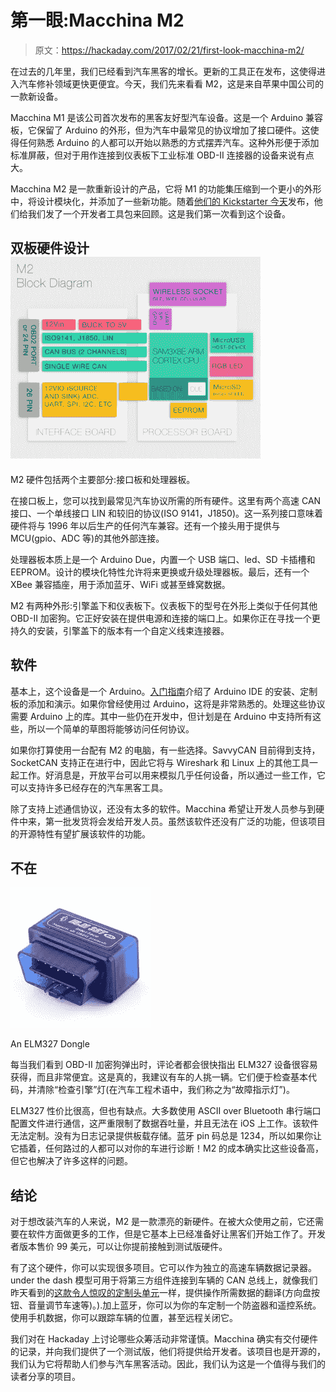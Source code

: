 # 第一眼:Macchina M2

> 原文：<https://hackaday.com/2017/02/21/first-look-macchina-m2/>

在过去的几年里，我们已经看到汽车黑客的增长。更新的工具正在发布，这使得进入汽车修补领域更快更便宜。今天，我们先来看看 M2，这是来自苹果中国公司的一款新设备。

Macchina M1 是该公司首次发布的黑客友好型汽车设备。这是一个 Arduino 兼容板，它保留了 Arduino 的外形，但为汽车中最常见的协议增加了接口硬件。这使得任何熟悉 Arduino 的人都可以开始以熟悉的方式摆弄汽车。这种外形便于添加标准屏蔽，但对于用作连接到仪表板下工业标准 OBD-II 连接器的设备来说有点大。

Macchina M2 是一款重新设计的产品，它将 M1 的功能集压缩到一个更小的外形中，将设计模块化，并添加了一些新功能。随着[他们的 Kickstarter 今天](https://www.kickstarter.com/projects/1029808658/198395269?token=e40d156d)发布，他们给我们发了一个开发者工具包来回顾。这是我们第一次看到这个设备。

## 双板硬件设计 [![Block diagram of Macchina M2 hardware](img/54147e2d4d7038739e7d41cc6b9a1032.png)](http://hackaday.com/2017/02/21/first-look-macchina-m2/m2-blockdiagram/)

M2 硬件包括两个主要部分:接口板和处理器板。

在接口板上，您可以找到最常见汽车协议所需的所有硬件。这里有两个高速 CAN 接口、一个单线接口 LIN 和较旧的协议(ISO 9141，J1850)。这一系列接口意味着硬件将与 1996 年以后生产的任何汽车兼容。还有一个接头用于提供与 MCU(gpio、ADC 等)的其他外部连接。

处理器板本质上是一个 Arduino Due，内置一个 USB 端口、led、SD 卡插槽和 EEPROM。设计的模块化特性允许将来更换或升级处理器板。最后，还有一个 XBee 兼容插座，用于添加蓝牙、WiFi 或甚至蜂窝数据。

M2 有两种外形:引擎盖下和仪表板下。仪表板下的型号在外形上类似于任何其他 OBD-II 加密狗。它正好安装在提供电源和连接的端口上。如果你正在寻找一个更持久的安装，引擎盖下的版本有一个自定义线束连接器。

## 软件

基本上，这个设备是一个 Arduino。[入门指南](http://macchina.cc/guide/m2/getting-started)介绍了 Arduino IDE 的安装、定制板的添加和演示。如果你曾经使用过 Arduino，这将是非常熟悉的。处理这些协议需要 Arduino 上的库。其中一些仍在开发中，但计划是在 Arduino 中支持所有这些，所以一个简单的草图将能够访问任何协议。

如果你打算使用一台配有 M2 的电脑，有一些选择。SavvyCAN 目前得到支持，SocketCAN 支持正在进行中，因此它将与 Wireshark 和 Linux 上的其他工具一起工作。好消息是，开放平台可以用来模拟几乎任何设备，所以通过一些工作，它可以支持许多已经存在的汽车黑客工具。

除了支持上述通信协议，还没有太多的软件。Macchina 希望让开发人员参与到硬件中来，第一批发货将会发给开发人员。虽然该软件还没有广泛的功能，但该项目的开源特性有望扩展该软件的功能。

## 不在

![An ELM327 Device](img/f4ebd302476328c152987e63cf108682.png)

An ELM327 Dongle

每当我们看到 OBD-II 加密狗弹出时，评论者都会很快指出 ELM327 设备很容易获得，而且非常便宜。这是真的，我建议有车的人挑一辆。它们便于检查基本代码，并清除“检查引擎”灯(在汽车工程术语中，我们称之为“故障指示灯”)。

ELM327 性价比很高，但也有缺点。大多数使用 ASCII over Bluetooth 串行端口配置文件进行通信，这严重限制了数据吞吐量，并且无法在 iOS 上工作。该软件无法定制。没有为日志记录提供板载存储。蓝牙 pin 码总是 1234，所以如果你让它插着，任何路过的人都可以对你的车进行诊断！M2 的成本确实比这些设备高，但它也解决了许多这样的问题。

## 结论

对于想改装汽车的人来说，M2 是一款漂亮的新硬件。在被大众使用之前，它还需要在软件方面做更多的工作，但是它基本上已经准备好让黑客们开始工作了。开发者版本售价 99 美元，可以让你提前接触到测试版硬件。

有了这个硬件，你可以实现很多项目。它可以作为独立的高速车辆数据记录器。under the dash 模型可用于将第三方组件连接到车辆的 CAN 总线上，就像我们昨天看到的[这款令人惊叹的定制头单元](http://hackaday.com/2017/02/20/homemade-subaru-brz-head-unit-is-hidden-masterpiece/)一样，提供操作所需数据的翻译(方向盘按钮、音量调节车速等)。).加上蓝牙，你可以为你的车定制一个防盗器和遥控系统。使用手机数据，你可以跟踪车辆的位置，甚至远程关闭它。

我们对在 Hackaday 上讨论哪些众筹活动非常谨慎。Macchina 确实有交付硬件的记录，并向我们提供了一个测试版，他们将提供给开发者。该项目也是开源的，我们认为它将帮助人们参与汽车黑客活动。因此，我们认为这是一个值得与我们的读者分享的项目。